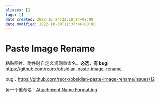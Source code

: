 ```yaml
---
aliases: []
tags: []
date created: 2022-10-24T22:18:14+08:00
date modified: 2022-10-30T11:37:46+08:00
---
```


# Paste Image Rename

粘贴图片、附件时自定义规则重命名。**必选，有 bug**
<https://github.com/reorx/obsidian-paste-image-rename>

bug：<https://github.com/reorx/obsidian-paste-image-rename/issues/12>

另一个重命名：[Attachment Name Formatting](Attachment%20Name%20Formatting.md)
